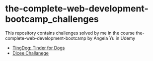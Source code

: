 # the-complete-web-development-bootcamp_challenges
This repository contains challenges solved by me in the course the-complete-web-development-bootcamp by Angela Yu in Udemy
-   [TingDog: Tinder for Dogs](https://claudi-tm.github.io/ting-dog-website/)
-   [Dicee Challanege](./Dicee_Challenge/dicee.html)